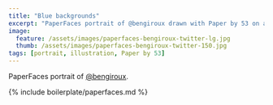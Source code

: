 ```yaml
---
title: "Blue backgrounds"
excerpt: "PaperFaces portrait of @bengiroux drawn with Paper by 53 on an iPad."
image: 
  feature: /assets/images/paperfaces-bengiroux-twitter-lg.jpg
  thumb: /assets/images/paperfaces-bengiroux-twitter-150.jpg
tags: [portrait, illustration, Paper by 53]
---
```


PaperFaces portrait of [@bengiroux](http://twitter.com/bengiroux).

{% include boilerplate/paperfaces.md %}